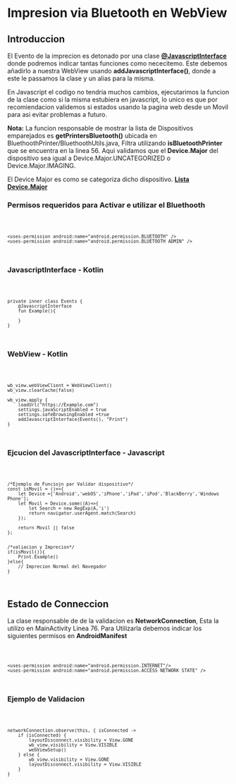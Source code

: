 # Impresion via Bluetooth en WebView

## Introduccion

El Evento de la imprecion es detonado por una clase
**[@JavascriptInterface](https://stackoverflow.com/questions/57881025/send-object-from-javascript-to-kotlin-using-webview#:~:text=private%20inner%20class%20JavascriptInterface%0A%7B%0A%20%20%20%20%40android.webkit.JavascriptInterface%0A%20%20%20%20fun%20showToast(text%3A%20String%3F)%0A%20%20%20%20%7B%0A%20%20%20%20%20%20%20%20Log.d(%22WEBVIEW%22%2C%20text)%3B%0A%20%20%20%20%7D%0A%7D)** donde podremos indicar tantas funciones como nececitemo. Este debemos añadirlo a nuestra WebView usando 
**addJavascriptInterface()**, donde a este le passamos la clase y un alias para la misma. 

En Javascript el codigo no tendria muchos cambios, ejecutarimos la funcion de la clase como si la misma estubiera en javascript, lo unico es que por recomiendacion validemos si estados usando la pagina web desde un Movil para asi evitar problemas a futuro.

**Nota:** La funcion responsable de mostrar la lista de Dispositivos emparejados es **getPrintersBluetooth()** ubicada en BluethoothPrinter/BluethoothUtils.java, Filtra utilizando **isBluetoothPrinter** que se encuentra en la linea 56. Aqui validamos que el **Device.Major** del dispositivo sea igual a Device.Major.UNCATEGORIZED o Device.Major.IMAGING.

El Device Major es como se categoriza dicho dispositivo. **[Lista Device.Major]( https://developer.android.com/reference/android/bluetooth/BluetoothClass.Device.Major)**



### Permisos requeridos para Activar e utilizar el Bluethooth 
<code> 

	<uses-permission android:name="android.permission.BLUETOOTH" />
	<uses-permission android:name="android.permission.BLUETOOTH_ADMIN" />
</code> 

### JavascriptInterface - Kotlin
<code> 

	private inner class Events {
		@JavascriptInterface
		fun Example(){

		}
	}
</code>

### WebView - Kotlin
<code> 

	wb_view.webViewClient = WebViewClient()
	wb_view.clearCache(false)

	wb_view.apply {
		loadUrl("https://Example.com")
		settings.javaScriptEnabled = true
		settings.safeBrowsingEnabled =true
		addJavascriptInterface(Events(), "Print")
	}
</code>

### Ejcucion del JavascriptInterface  - Javascript
<code> 

	/*Ejemplo de Funciojn par Validar dispositivo*/
	const isMovil = ()=>{
		let Device =['Android','webOS','iPhone','iPad','iPod','BlackBerry','Windows Phone'];
		let Movil = Device.some((A)=>{
			let Search = new RegExp(A,'i')
			return navigator.userAgent.match(Search)
		});
		
		return Movil || false
	};


	/*valiacion y Imprecion*/
	if(isMovil()){
		Print.Example()
	}else{
		// Imprecion Normal del Navegador
	}
</code>


## Estado de Conneccion 

La clase responsable de de la validacion es **NetworkConnection**, Esta la utilizo en MainActivity Linea 76. Para Utilizarla debemos indicar los siguientes permisos en **AndroidManifest**

<code> 

	<uses-permission android:name="android.permission.INTERNET"/>
	<uses-permission android:name="android.permission.ACCESS_NETWORK_STATE" />
</code>

### Ejemplo de Validacion
<code>

	networkConnection.observe(this, { isConnected ->
		if (isConnected) {
			layoutDisconnect.visibility = View.GONE
			wb_view.visibility = View.VISIBLE
			webViewSetup()
		} else {
			wb_view.visibility = View.GONE
			layoutDisconnect.visibility = View.VISIBLE
		}
	}
</code>
